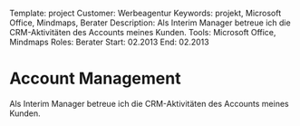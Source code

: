 Template: project
Customer: Werbeagentur
Keywords: projekt, Microsoft Office, Mindmaps, Berater
Description: Als Interim Manager betreue ich die CRM-Aktivitäten des Accounts meines Kunden.
Tools: Microsoft Office, Mindmaps
Roles: Berater
Start: 02.2013
End: 02.2013

# Account Management

Als Interim Manager betreue ich die CRM-Aktivitäten des Accounts meines Kunden.


